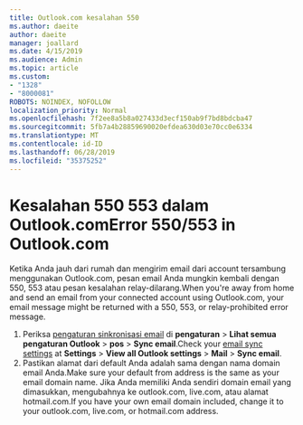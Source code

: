 ```yaml
---
title: Outlook.com kesalahan 550
ms.author: daeite
author: daeite
manager: joallard
ms.date: 4/15/2019
ms.audience: Admin
ms.topic: article
ms.custom:
- "1328"
- "8000081"
ROBOTS: NOINDEX, NOFOLLOW
localization_priority: Normal
ms.openlocfilehash: 7f2ee8a5b8a027433d3ecf150ab9f7bd8bdcba47
ms.sourcegitcommit: 5fb7a4b28859690020efdea630d03e70cc0e6334
ms.translationtype: MT
ms.contentlocale: id-ID
ms.lasthandoff: 06/28/2019
ms.locfileid: "35375252"
---
```

# <a name="error-550553-in-outlookcom"></a><span data-ttu-id="9c1ae-102">Kesalahan 550 553 dalam Outlook.com</span><span class="sxs-lookup"><span data-stu-id="9c1ae-102">Error 550/553 in Outlook.com</span></span>

<span data-ttu-id="9c1ae-103">Ketika Anda jauh dari rumah dan mengirim email dari account tersambung menggunakan Outlook.com, pesan email Anda mungkin kembali dengan 550, 553 atau pesan kesalahan relay-dilarang.</span><span class="sxs-lookup"><span data-stu-id="9c1ae-103">When you're away from home and send an email from your connected account using Outlook.com, your email message might be returned with a 550, 553, or relay-prohibited error message.</span></span>

1. <span data-ttu-id="9c1ae-104">Periksa [pengaturan sinkronisasi email](https://go.microsoft.com/fwlink/?linkid=2031283) di **pengaturan** > **Lihat semua pengaturan Outlook** > **pos** > **Sync email**.</span><span class="sxs-lookup"><span data-stu-id="9c1ae-104">Check your [email sync settings](https://go.microsoft.com/fwlink/?linkid=2031283) at **Settings** > **View all Outlook settings** > **Mail** > **Sync email**.</span></span>
1. <span data-ttu-id="9c1ae-105">Pastikan alamat dari default Anda adalah sama dengan nama domain email Anda.</span><span class="sxs-lookup"><span data-stu-id="9c1ae-105">Make sure your default from address is the same as your email domain name.</span></span> <span data-ttu-id="9c1ae-106">Jika Anda memiliki Anda sendiri domain email yang dimasukkan, mengubahnya ke outlook.com, live.com, atau alamat hotmail.com.</span><span class="sxs-lookup"><span data-stu-id="9c1ae-106">If you have your own email domain included, change it to your outlook.com, live.com, or hotmail.com address.</span></span>
